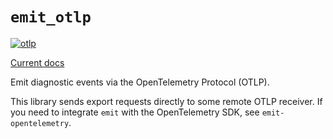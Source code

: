 # `emit_otlp`

[![otlp](https://github.com/emit-rs/emit/actions/workflows/otlp.yml/badge.svg)](https://github.com/emit-rs/emit/actions/workflows/otlp.yml)

[Current docs](https://docs.rs/emit_otlp/0.11.0-alpha.21/emit_otlp/index.html)

Emit diagnostic events via the OpenTelemetry Protocol (OTLP).

This library sends export requests directly to some remote OTLP receiver. If you need to integrate `emit` with the OpenTelemetry SDK, see `emit-opentelemetry`.
